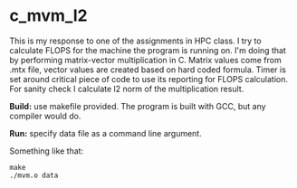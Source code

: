 # c_mvm_l2
This is my response to one of the assignments in HPC class. I try to calculate FLOPS for the machine the program is running on. I'm doing that by performing matrix-vector multiplication in C. Matrix values come from .mtx file, vector values are created based on hard coded formula. Timer is set around critical piece of code to use its reporting for FLOPS calculation. For sanity check I calculate l2 norm of the multiplication result.
<p><b>Build:</b> use makefile provided. The program is built with GCC, but any compiler would do.</p>
<p><b>Run:</b> specify data file as a command line argument.</p>
<p>Something like that:</p>

```x-sh
make
./mvm.o data
```
